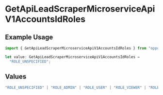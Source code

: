 # GetApiLeadScraperMicroserviceApiV1AccountsIdRoles

## Example Usage

```typescript
import { GetApiLeadScraperMicroserviceApiV1AccountsIdRoles } from "oppulence-backend-sdk/models/operations";

let value: GetApiLeadScraperMicroserviceApiV1AccountsIdRoles =
  "ROLE_UNSPECIFIED";
```

## Values

```typescript
"ROLE_UNSPECIFIED" | "ROLE_ADMIN" | "ROLE_USER" | "ROLE_VIEWER" | "ROLE_MANAGER"
```